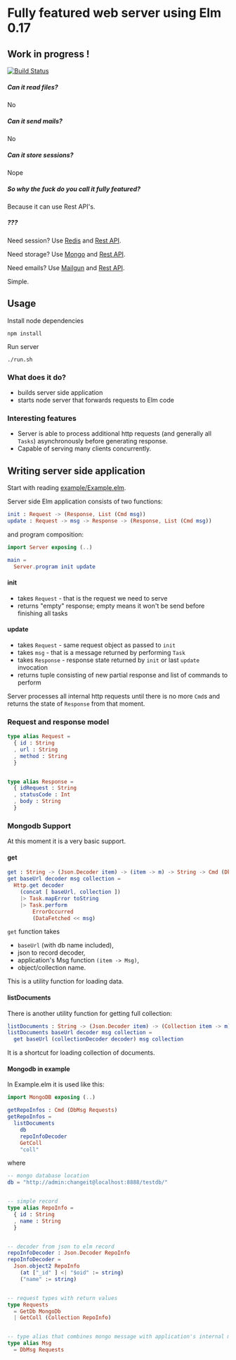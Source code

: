 # Fully featured web server using Elm 0.17

## Work in progress !

[![Build Status](https://travis-ci.org/tunguski/elm-server.svg?branch=master)](https://travis-ci.org/tunguski/elm-server)

##### Can it read files?

No

##### Can it send mails?

No

##### Can it store sessions?

Nope

##### So why the fuck do you call it fully featured?

Because it can use Rest API's.

##### ???

Need session? Use [Redis](http://redis.io/) and [Rest API](http://webd.is/).

Need storage? Use [Mongo](https://www.mongodb.com/) and [Rest API](http://restheart.org/).

Need emails? Use [Mailgun](https://www.mailgun.com/) and [Rest API](https://documentation.mailgun.com/api_reference.html).

Simple.

## Usage

Install node dependencies

    npm install

Run server

    ./run.sh


### What does it do?

* builds server side application
* starts node server that forwards requests to Elm code

### Interesting features

* Server is able to process additional http requests (and generally all ```Tasks```) asynchronously before generating response.
* Capable of serving many clients concurrently.

## Writing server side application

Start with reading [example/Example.elm]().

Server side Elm application consists of two functions:

```elm
init : Request -> (Response, List (Cmd msg))
update : Request -> msg -> Response -> (Response, List (Cmd msg))
```

and program composition:

```elm
import Server exposing (..)

main =
  Server.program init update
```

#### init

* takes ```Request``` - that is the request we need to serve
* returns "empty" response; empty means it won't be send before finishing all tasks
    
#### update

* takes ```Request``` - same request object as passed to ```init```
* takes ```msg``` - that is a message returned by performing ```Task```
* takes ```Response``` - response state returned by ```init``` or last ```update``` invocation
* returns tuple consisting of new partial response and list of commands to perform

Server processes all internal http requests until there is no more ```Cmd```s and returns the state of ```Response``` from that moment.

### Request and response model

```elm
type alias Request =
  { id : String
  , url : String
  , method : String
  }


type alias Response =
  { idRequest : String
  , statusCode : Int
  , body : String
  }
```

### Mongodb Support

At this moment it is a very basic support.

#### get

```elm
get : String -> (Json.Decoder item) -> (item -> m) -> String -> Cmd (DbMsg m)
get baseUrl decoder msg collection =
  Http.get decoder
    (concat [ baseUrl, collection ])
    |> Task.mapError toString
    |> Task.perform 
        ErrorOccurred
        (DataFetched << msg)
```

```get``` function takes 

* ```baseUrl``` (with db name included),
* json to record decoder,
* application's Msg function ```(item -> Msg)```,
* object/collection name.

This is a utility function for loading data.

#### listDocuments

There is another utility function for getting full collection:

```elm
listDocuments : String -> (Json.Decoder item) -> (Collection item -> m) -> String -> Cmd (DbMsg m)
listDocuments baseUrl decoder msg collection =
  get baseUrl (collectionDecoder decoder) msg collection
```

It is a shortcut for loading collection of documents.

#### Mongodb in example

In Example.elm it is used like this:

```elm
import MongoDB exposing (..)

getRepoInfos : Cmd (DbMsg Requests)
getRepoInfos =
  listDocuments
    db 
    repoInfoDecoder
    GetColl
    "coll"
```

where

```elm
-- mongo database location
db = "http://admin:changeit@localhost:8888/testdb/"


-- simple record
type alias RepoInfo =
  { id : String 
  , name : String
  }


-- decoder from json to elm record
repoInfoDecoder : Json.Decoder RepoInfo
repoInfoDecoder =
  Json.object2 RepoInfo 
    (at ["_id" ] <| "$oid" := string)
    ("name" := string)


-- request types with return values    
type Requests
  = GetDb MongoDb
  | GetColl (Collection RepoInfo)


-- type alias that combines mongo message with application's internal messages
type alias Msg 
  = DbMsg Requests
```

